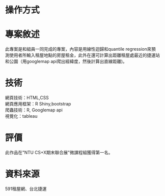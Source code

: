 # 操作方式


# 專案敘述 <br>
此專案是和組員一同完成的專案，內容是用線性迴歸和quantile regression來預測使用者所輸入租屋地點的房屋租金，此外在還可計算出距離租屋處最近的捷運站和公園（用googlemap api爬出經緯度，然後計算出直線距離)。

# 技術  <br>
網頁技術：HTML,CSS  <br>
網頁應用框架：R Shiny,bootstrap <br>
爬蟲技術：R, Googlemap api  <br>
視覺化：tableau  <br>

# 評價 <br>
此作品在"NTU CS+X期末聯合展"微課程組獲得第一名。

# 資料來源 <br>
591租屋網、台北捷運





